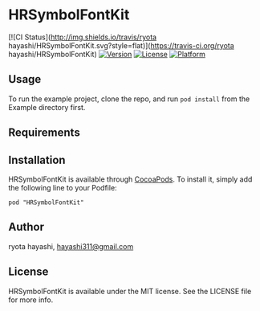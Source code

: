 # HRSymbolFontKit

[![CI Status](http://img.shields.io/travis/ryota hayashi/HRSymbolFontKit.svg?style=flat)](https://travis-ci.org/ryota hayashi/HRSymbolFontKit)
[![Version](https://img.shields.io/cocoapods/v/HRSymbolFontKit.svg?style=flat)](http://cocoadocs.org/docsets/HRSymbolFontKit)
[![License](https://img.shields.io/cocoapods/l/HRSymbolFontKit.svg?style=flat)](http://cocoadocs.org/docsets/HRSymbolFontKit)
[![Platform](https://img.shields.io/cocoapods/p/HRSymbolFontKit.svg?style=flat)](http://cocoadocs.org/docsets/HRSymbolFontKit)

## Usage

To run the example project, clone the repo, and run `pod install` from the Example directory first.

## Requirements

## Installation

HRSymbolFontKit is available through [CocoaPods](http://cocoapods.org). To install
it, simply add the following line to your Podfile:

    pod "HRSymbolFontKit"

## Author

ryota hayashi, hayashi311@gmail.com

## License

HRSymbolFontKit is available under the MIT license. See the LICENSE file for more info.

